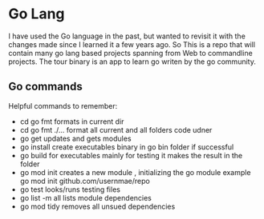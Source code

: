 # Go Lang
I have used the Go language in the past, but wanted to revisit it with the changes made since I learned it a few years ago. So This is a repo that will contain many go lang based projects spanning from Web to commandline projects. 
The tour binary is an app to learn go writen by the go community.

## Go commands
Helpful commands to remember:

* cd go fmt  formats in current dir  
* cd go fmt ./...  format all current and all folders code udner 
* go get    updates and gets modules  
* go install  create executables binary in go bin folder if successful 
* go build    for executables mainly for testing it makes the result in the folder 
* go mod init   creates a new module , initializing the go module  example go mod init github.com/usernmae/repo
* go test  looks/runs testing files 
* go list -m all  lists module dependencies 
* go mod tidy removes all unsued dependencies  
